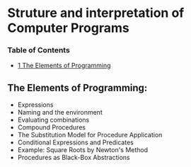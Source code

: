 # Struture and interpretation of Computer Programs

### Table of Contents

- [1 The Elements of Programming](#the-elements-of-programming)

## The Elements of Programming:

- Expressions
- Naming and the environment
- Evaluating combinations
- Compound Procedures
- The Substitution Model for Procedure Application
- Conditional Expressions and Predicates
- Example: Square Roots by Newton's Method
- Procedures as Black-Box Abstractions
